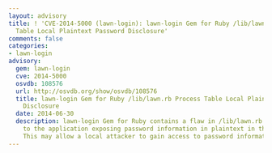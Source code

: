 ```yaml
---
layout: advisory
title: ! 'CVE-2014-5000 (lawn-login): lawn-login Gem for Ruby /lib/lawn.rb Process
  Table Local Plaintext Password Disclosure'
comments: false
categories:
- lawn-login
advisory:
  gem: lawn-login
  cve: 2014-5000
  osvdb: 108576
  url: http://osvdb.org/show/osvdb/108576
  title: lawn-login Gem for Ruby /lib/lawn.rb Process Table Local Plaintext Password
    Disclosure
  date: 2014-06-30
  description: lawn-login Gem for Ruby contains a flaw in /lib/lawn.rb that is due
    to the application exposing password information in plaintext in the process table.
    This may allow a local attacker to gain access to password information.
---
```

